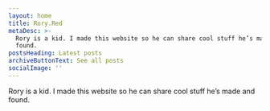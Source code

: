```yaml
---
layout: home
title: Rory.Red
metaDesc: >-
  Rory is a kid. I made this website so he can share cool stuff he’s made and
  found.
postsHeading: Latest posts
archiveButtonText: See all posts
socialImage: ''
---
```

Rory is a kid. I made this website so he can share cool stuff he’s made and found.

